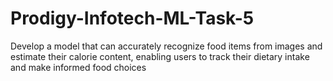 # Prodigy-Infotech-ML-Task-5
Develop a model that can accurately recognize food items from images and estimate their calorie content, enabling users to track their dietary intake and make informed food choices
